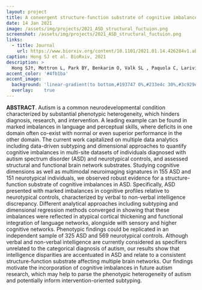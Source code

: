 ```yaml
---
layout: project
title: A convergent structure-function substrate of cognitive imbalances in autism
date: 14 Jan 2021
image: /assets/img/projects/2021_ASD_structural_fuctuion.png
screenshot: /assets/img/projects/2021_ASD_structural_fuctuion.png
links:
  - title: Journal
    url: https://www.biorxiv.org/content/10.1101/2021.01.14.426284v1.abstract
caption: Hong SJ et al. BioRxiv, 2021
description: >
  Hong SJ†, Mottron L, Park BY, Benkarim O, Valk SL , Paquola C, Larivière S, Vos de Wael R, Degré‐Pelletier J, Soulieres I, Ramphal B, Margolis A, Milham MP, Di Martino A, Bernhardt BC,  "A convergent structure-function substrate of cognitive imbalances in autism", BioRxiv († first; preprint; under review) 2021. 10.1101/2021.01.14.426284
accent_color: '#4fb1ba'
accent_image:
  background: 'linear-gradient(to bottom,#193747 0%,#233e4c 30%,#3c929e 50%,#d5d5d4 70%,#cdccc8 100%)'
  overlay:    true
---
```


**ABSTRACT**. Autism is a common neurodevelopmental condition characterized by substantial phenotypic heterogeneity, which hinders diagnosis, research, and intervention. A leading example can be found in marked imbalances in language and perceptual skills, where deficits in one domain often co-exist with normal or even superior performance in the other domain. The current work capitalized on multiple data analytics including data-driven subtyping and dimensional approaches to quantify cognitive imbalances in multi-site datasets of individuals diagnosed with autism spectrum disorder (ASD) and neurotypical controls, and assessed structural and functional brain network substrates. Studying cognitive dimensions as well as multimodal neuroimaging signatures in 155 ASD and 151 neurotypical individuals, we observed robust evidence for a structure-function substrate of cognitive imbalances in ASD. Specifically, ASD presented with marked imbalances in cognitive profiles relative to neurotypical controls, characterized by verbal to non-verbal intelligence discrepancy. Different analytical approaches including subtyping and dimensional regression methods converged in showing that these imbalances were reflected in atypical cortical thickening and functional integration of language networks, alongside with sensory and higher cognitive networks. Phenotypic findings could be replicated in an independent sample of 325 ASD and 569 neurotypical controls. Although verbal and non-verbal intelligence are currently considered as specifiers unrelated to the categorical diagnosis of autism, our results show that intelligence disparities are accentuated in ASD and relate to a consistent structure-function substrate affecting multiple brain networks. Our findings motivate the incorporation of cognitive imbalances in future autism research, which may help to parse the phenotypic heterogeneity of autism and potentially inform intervention-oriented subtyping.
